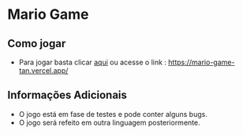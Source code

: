 # Mario Game

## Como jogar
- Para jogar basta clicar [aqui](https://mario-game-tan.vercel.app/) ou acesse o link : https://mario-game-tan.vercel.app/

## Informações Adicionais
- O jogo está em fase de testes e pode conter alguns bugs.
- O jogo será refeito em outra linguagem posteriormente.